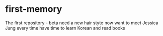 # first-memory
The first repository - beta
need a new hair styte now
want to meet Jessica Jung every time
have time to learn Korean and read books
